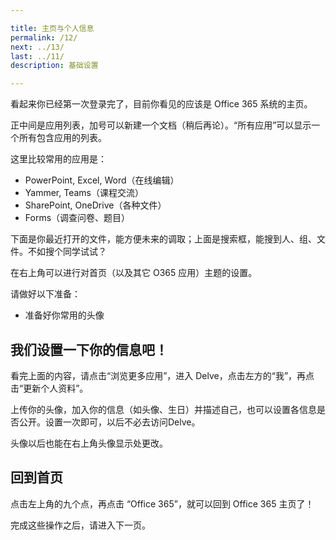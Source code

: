 ```yaml
---

title: 主页与个人信息
permalink: /12/
next: ../13/
last: ../11/
description: 基础设置

---
```


看起来你已经第一次登录完了，目前你看见的应该是 Office 365 系统的主页。

正中间是应用列表，加号可以新建一个文档（稍后再论）。“所有应用”可以显示一个所有包含应用的列表。

这里比较常用的应用是：

- PowerPoint, Excel, Word（在线编辑）
- Yammer, Teams（课程交流）
- SharePoint, OneDrive（各种文件）
- Forms（调查问卷、题目）

下面是你最近打开的文件，能方便未来的调取；上面是搜索框，能搜到人、组、文件。不如搜个同学试试？

在右上角可以进行对首页（以及其它 O365 应用）主题的设置。

请做好以下准备：

- 准备好你常用的头像

## 我们设置一下你的信息吧！

看完上面的内容，请点击“浏览更多应用”，进入 Delve，点击左方的“我”，再点击“更新个人资料”。

上传你的头像，加入你的信息（如头像、生日）并描述自己，也可以设置各信息是否公开。设置一次即可，以后不必去访问Delve。

头像以后也能在右上角头像显示处更改。

## 回到首页

点击左上角的九个点，再点击 “Office 365”，就可以回到 Office 365 主页了！

完成这些操作之后，请进入下一页。
